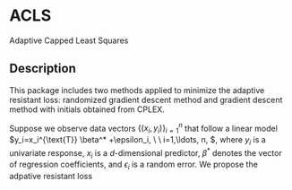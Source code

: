 # ACLS
Adaptive Capped Least Squares
## Description
This package includes two methods applied to minimize the adaptive resistant loss: randomized gradient descent method and gradient descent method with initials obtained from CPLEX.

Suppose we observe data vectors  $\{(x_i, y_i) \}_{i=1}^n$ that follow a linear model $y_i=x_i^{\text{T}} \beta^* +\epsilon_i, \ \ i=1,\ldots, n, $, where $y_i$ is a univariate response,  $x_i$ is a $d$-dimensional predictor, $\beta^*$ denotes the vector of regression coefficients, and $\epsilon_i$ is a random error. We propose the adpative resistant loss 

